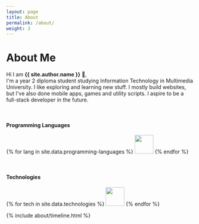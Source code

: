 ```yaml
---
layout: page
title: About
permalink: /about/
weight: 3
---
```


# **About Me**

Hi I am **{{ site.author.name }}** :wave:,<br>
I'm a year 2 diploma student studying Information Technology in Multimedia University.
I like exploring and learning new stuff. I mostly build websites, but I've also done mobile apps, games and utility scripts.
I aspire to be a full-stack developer in the future.

<br/>
<div class="column">
<!-- {% include about/skills.html title="Programming languages" source=site.data.programming-skills %}
{% include about/skills.html title="Technologies" source=site.data.other-skills %} -->
  <p>
    <h4>Programming Languages</h4>
    <div class="row w-50 ml-1">
        {% for lang in site.data.programming-languages %}
        <img src="../assets/svg/{{ lang.name }}.svg" width="50" height="50" class="m-2"/>
        {% endfor %}
    </div>
  </p>
  <br/>
  <p>
    <h4>Technologies</h4>
    <div class="row w-50 ml-1">
        {% for tech in site.data.technologies %}
        <img src="../assets/svg/{{ tech.name }}.svg" width="50" height="50" class="m-2"/>
        {% endfor %}
    </div>
  </p>
</div>

<div class="row">
{% include about/timeline.html %}
</div>
